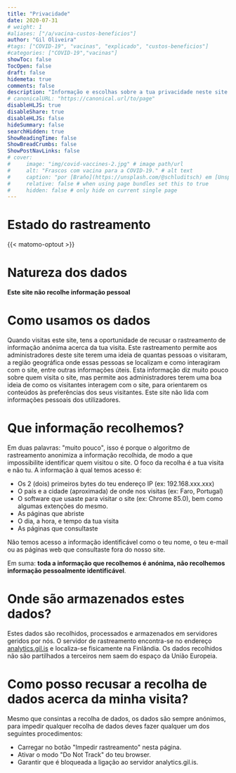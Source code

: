 ```yaml
---
title: "Privacidade"
date: 2020-07-31
# weight: 1
#aliases: ["/a/vacina-custos-beneficios"]
author: "Gil Oliveira"
#tags: ["COVID-19", "vacinas", "explicado", "custos-beneficios"]
#categories: ["COVID-19","vacinas"]
showToc: false
TocOpen: false
draft: false
hidemeta: true
comments: false
description: "Informação e escolhas sobre a tua privacidade neste site."
# canonicalURL: "https://canonical.url/to/page"
disableHLJS: true
disableShare: true
disableHLJS: false
hideSummary: false
searchHidden: true
ShowReadingTime: false
ShowBreadCrumbs: false
ShowPostNavLinks: false
# cover:
#     image: "img/covid-vaccines-2.jpg" # image path/url
#     alt: "Frascos com vacina para a COVID-19." # alt text
#     caption: "por [Braňo](https://unsplash.com/@schluditsch) em [Unsplash](https://unsplash.com/photos/QSuou3VAtf4)"
#     relative: false # when using page bundles set this to true
#     hidden: false # only hide on current single page
---
```


# Estado do rastreamento
{{< matomo-optout >}}

# Natureza dos dados
**Este site não recolhe informação pessoal**

# Como usamos os dados
Quando visitas este site, tens a oportunidade de recusar o rastreamento de informação anónima acerca da tua visita. Este rastreamento permite aos administradores deste site terem uma ideia de quantas pessoas o visitaram, a região geográfica onde essas pessoas se localizam e como interagiram com o site, entre outras informações úteis. Esta informação diz muito pouco sobre quem visita o site, mas permite aos administradores terem uma boa ideia de como os visitantes interagem com o site, para orientarem os conteúdos às preferências dos seus visitantes. Este site não lida com informações pessoais dos utilizadores.

# Que informação recolhemos?

Em duas palavras: "muito pouco", isso é porque o algoritmo de rastreamento anonimiza a informação recolhida, de modo a que impossibilite identificar quem visitou o site. O foco da recolha é a tua visita e não tu. A informação à qual temos acesso é:

- Os 2 (dois) primeiros bytes do teu endereço IP (ex: 192.168.xxx.xxx)
- O país e a cidade (aproximada) de onde nos visitas (ex: Faro, Portugal)
- O software que usaste para visitar o site (ex: Chrome 85.0), bem como algumas extenções do mesmo.
- As páginas que abriste
- O dia, a hora, e tempo da tua visita 
- As páginas que consultaste

Não temos acesso a informação identificável como o teu nome, o teu e-mail ou as páginas web que consultaste fora do nosso site.

Em suma: **toda a informação que recolhemos é anónima, não recolhemos informação pessoalmente identificável**.


# Onde são armazenados estes dados?

Estes dados são recolhidos, processados e armazenados em servidores geridos por nós. O servidor de rastreamento encontra-se no endereço [analytics.gil.is](https://analytics.gil.is) e localiza-se fisicamente na Finlândia. Os dados recolhidos não são partilhados a terceiros nem saem do espaço da União Europeia.

# Como posso recusar a recolha de dados acerca da minha visita?

Mesmo que consintas a recolha de dados, os dados são sempre anónimos, para impedir qualquer recolha de dados deves fazer qualquer um dos seguintes procedimentos:
- Carregar no botão "Impedir rastreamento" nesta página.
- Ativar o modo "Do Not Track" do teu browser.
- Garantir que é bloqueada a ligação ao servidor analytics.gil.is.
